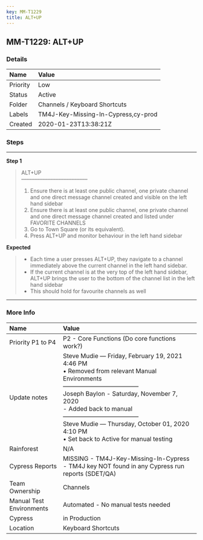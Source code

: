 ```yaml
---
key: MM-T1229
title: ALT+UP
---
```


## MM-T1229: ALT+UP

### Details

| Name     | Value                               |
| :------- | :---------------------------------- |
| Priority | Low                                 |
| Status   | Active                              |
| Folder   | Channels / Keyboard Shortcuts       |
| Labels   | TM4J-Key-Missing-In-Cypress,cy-prod |
| Created  | 2020-01-23T13:38:21Z                |

### Steps

<hr/>

**Step 1**

> <article>ALT+UP<br>–––––––––––––––––––––––––<ol><li>Ensure there is at least one public channel, one private channel and one direct message channel created and visible on the left hand sidebar</li><li>Ensure there is at least one public channel, one private channel and one direct message channel created and listed under FAVORITE CHANNELS</li><li>Go to Town Square (or its equivalent).</li><li>Press ALT+UP and monitor behaviour in the left hand sidebar</li></ol></article>

**Expected**

> <article><ul><li>Each time a user presses ALT+UP, they navigate to a channel immediately above the current channel in the left hand sidebar.</li><li>If the current channel is at the very top of the left hand sidebar, ALT+UP brings the user to the bottom of the channel list in the left hand sidebar</li><li>This should hold for favourite channels as well</li></ul></article>

<hr/>

### More Info

| Name                     | Value                                                                                                                                                                                                                                                                                                                           |
| :----------------------- | :------------------------------------------------------------------------------------------------------------------------------------------------------------------------------------------------------------------------------------------------------------------------------------------------------------------------------ |
| Priority P1 to P4        | P2 - Core Functions (Do core functions work?)                                                                                                                                                                                                                                                                                   |
| Update notes             | Steve Mudie — Friday, February 19, 2021 4:46 PM<br>• Removed from relevant Manual Environments<br>–––––––––––––––––––––––––<br>Joseph Baylon - Saturday, November 7, 2020<br>- Added back to manual<br>–––––––––––––––––––––––––<br>Steve Mudie — Thursday, October 01, 2020 4:10 PM<br>• Set back to Active for manual testing |
| Rainforest               | N/A                                                                                                                                                                                                                                                                                                                             |
| Cypress Reports          | MISSING - TM4J-Key-Missing-In-Cypress - TM4J key NOT found in any Cypress run reports (SDET/QA)                                                                                                                                                                                                                                 |
| Team Ownership           | Channels                                                                                                                                                                                                                                                                                                                        |
| Manual Test Environments | Automated - No manual tests needed                                                                                                                                                                                                                                                                                              |
| Cypress                  | in Production                                                                                                                                                                                                                                                                                                                   |
| Location                 | Keyboard Shortcuts                                                                                                                                                                                                                                                                                                              |

